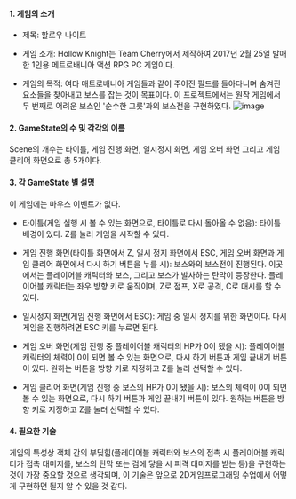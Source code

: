 #### 1. 게임의 소개

- 제목: 할로우 나이트

- 게임 소개: Hollow Knight는 Team Cherry에서 제작하여 2017년 2월 25일 발매한 1인용 메트로배니아 액션 RPG PC 게임이다. 

- 게임의 목적: 여타 매트로배니아 게임들과 같이 주어진 필드를 돌아다니며 숨겨진 요소들을 찾아내고 보스를 잡는 것이 목표이다. 이 프로젝트에서는 원작 게임에서 두 번째로 어려운 보스인 '순수한 그릇'과의 보스전을 구현하였다.
  ![image](https://i.ytimg.com/vi/xnEUQ6HjFj0/maxresdefault.jpg)

  

  
  

#### 2. GameState의 수 및 각각의 이름

 Scene의 개수는 타이틀, 게임 진행 화면, 일시정지 화면, 게임 오버 화면 그리고 게임 클리어 화면으로 총 5개이다.






#### 3. 각 GameState 별 설명

 이 게임에는 마우스 이벤트가 없다.

- 타이틀(게임 실행 시 볼 수 있는 화면으로, 타이틀로 다시 돌아올 수 없음): 
  타이틀 배경이 있다. Z를 눌러 게임을 시작할 수 있다.

- 게임 진행 화면(타이틀 화면에서 Z, 일시 정지 화면에서 ESC, 게임 오버 화면과 게임 클리어 화면에서 다시 하기 버튼을 누를 시): 
  보스와의 보스전이 진행된다. 이곳에서는 플레이어블 캐릭터와 보스, 그리고 보스가 발사하는 탄막이 등장한다. 플레이어블 캐릭터는 좌우 방향 키로 움직이며, Z로 점프, X로 공격, C로 대시를 할 수 있다.

- 일시정지 화면(게임 진행 화면에서 ESC): 
  게임 중 일시 정지를 위한 화면이다. 다시 게임을 진행하려면 ESC 키를 누르면 된다.

- 게임 오버 화면(게임 진행 중 플레이어블 캐릭터의 HP가 0이 됐을 시): 
  플레이어블 캐릭터의 체력이 0이 되면 볼 수 있는 화면으로, 다시 하기 버튼과 게임 끝내기 버튼이 있다. 원하는 버튼을 방향 키로 지정하고 Z를 눌러 선택할 수 있다.

- 게임 클리어 화면(게임 진행 중 보스의 HP가 0이 됐을 시): 
  보스의 체력이 0이 되면 볼 수 있는 화면으로, 다시 하기 버튼과 게임 끝내기 버튼이 있다. 원하는 버튼을 방향 키로 지정하고 Z를 눌러 선택할 수 있다.

  
  

  

#### 4. 필요한 기술

 게임의 특성상 객체 간의 부딪힘(플레이어블 캐릭터와 보스의 접촉 시 플레이어블 캐릭터가 접촉 대미지를, 보스의 탄막 또는 검에 닿을 시 피격 대미지를 받는 등)을 구현하는 것이 가장 중요할 것으로 생각되며, 이 기술은 앞으로 2D게임프로그래밍 수업에서 어떻게 구현하면 될지 알 수 있을 것 같다.

